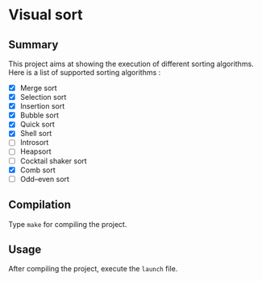# Visual sort
## Summary
This project aims at showing the execution of different sorting algorithms.  
Here is a list of supported sorting algorithms :
- [X] Merge sort
- [X] Selection sort
- [X] Insertion sort
- [X] Bubble sort
- [X] Quick sort
- [X] Shell sort
- [ ] Introsort
- [ ] Heapsort
- [ ] Cocktail shaker sort
- [X] Comb sort
- [ ] Odd–even sort

## Compilation
Type `make` for compiling the project.

## Usage
After compiling the project, execute the `launch` file.
